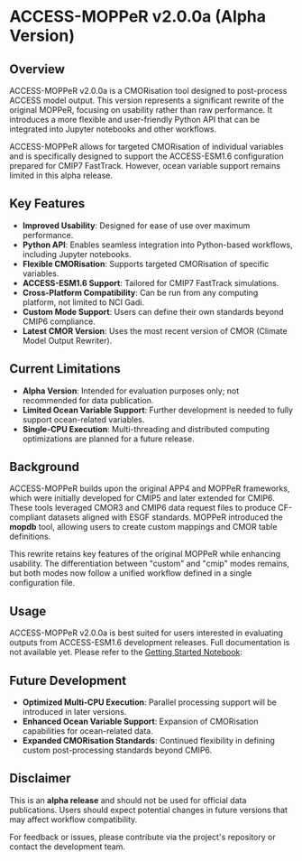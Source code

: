 # ACCESS-MOPPeR v2.0.0a (Alpha Version)

## Overview
ACCESS-MOPPeR v2.0.0a is a CMORisation tool designed to post-process ACCESS model output. This version represents a significant rewrite of the original MOPPeR, focusing on usability rather than raw performance. It introduces a more flexible and user-friendly Python API that can be integrated into Jupyter notebooks and other workflows.

ACCESS-MOPPeR allows for targeted CMORisation of individual variables and is specifically designed to support the ACCESS-ESM1.6 configuration prepared for CMIP7 FastTrack. However, ocean variable support remains limited in this alpha release.

## Key Features
- **Improved Usability**: Designed for ease of use over maximum performance.
- **Python API**: Enables seamless integration into Python-based workflows, including Jupyter notebooks.
- **Flexible CMORisation**: Supports targeted CMORisation of specific variables.
- **ACCESS-ESM1.6 Support**: Tailored for CMIP7 FastTrack simulations.
- **Cross-Platform Compatibility**: Can be run from any computing platform, not limited to NCI Gadi.
- **Custom Mode Support**: Users can define their own standards beyond CMIP6 compliance.
- **Latest CMOR Version**: Uses the most recent version of CMOR (Climate Model Output Rewriter).

## Current Limitations
- **Alpha Version**: Intended for evaluation purposes only; not recommended for data publication.
- **Limited Ocean Variable Support**: Further development is needed to fully support ocean-related variables.
- **Single-CPU Execution**: Multi-threading and distributed computing optimizations are planned for a future release.

## Background
ACCESS-MOPPeR builds upon the original APP4 and MOPPeR frameworks, which were initially developed for CMIP5 and later extended for CMIP6. These tools leveraged CMOR3 and CMIP6 data request files to produce CF-compliant datasets aligned with ESGF standards. MOPPeR introduced the **mopdb** tool, allowing users to create custom mappings and CMOR table definitions.

This rewrite retains key features of the original MOPPeR while enhancing usability. The differentiation between "custom" and "cmip" modes remains, but both modes now follow a unified workflow defined in a single configuration file.

## Usage
ACCESS-MOPPeR v2.0.0a is best suited for users interested in evaluating outputs from ACCESS-ESM1.6 development releases. Full documentation is not available yet.
Please refer to the [Getting Started Notebook](https://github.com/ACCESS-NRI/ACCESS-MOPPeR/blob/v2/notebooks/Getting_started.ipynb):

## Future Development
- **Optimized Multi-CPU Execution**: Parallel processing support will be introduced in later versions.
- **Enhanced Ocean Variable Support**: Expansion of CMORisation capabilities for ocean-related data.
- **Expanded CMORisation Standards**: Continued flexibility in defining custom post-processing standards beyond CMIP6.

## Disclaimer
This is an **alpha release** and should not be used for official data publications. Users should expect potential changes in future versions that may affect workflow compatibility.

For feedback or issues, please contribute via the project's repository or contact the development team.
